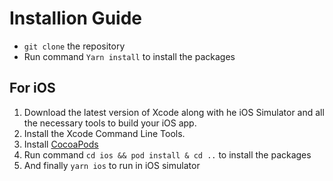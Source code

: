 # Installion Guide 
- ```git clone``` the repository
- Run command ``` Yarn install ``` to install the packages
  
## For iOS
1. Download the latest version of Xcode along with he iOS Simulator and all the necessary tools to build your iOS app.
2. Install the Xcode Command Line Tools.
3. Install [CocoaPods](https://guides.cocoapods.org/using/getting-started.html)
4. Run command ``` cd ios && pod install & cd .. ``` to install the packages
5. And finally ``` yarn ios ``` to run in iOS simulator
